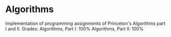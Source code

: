 # Algorithms
Implementation of programming assignments of Princeton's Algorithms part I and II.
Grades:
Algorithms, Part I: 100%
Algorithms, Part II: 100%
